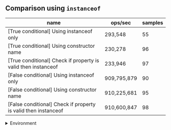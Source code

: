 ## Comparison using `instanceof`

|name|ops/sec|samples|
|-|-|-|
|[True conditional] Using instanceof only|293,548|55|
|[True conditional] Using constructor name|230,278|96|
|[True conditional] Check if property is valid then instanceof |233,946|97|
|[False conditional] Using instanceof only|909,795,879|90|
|[False conditional] Using constructor name|910,225,681|95|
|[False conditional] Check if property is valid then instanceof |910,600,847|98|


<details>
<summary>Environment</summary>

* __Machine:__ linux x64 | 4 vCPUs | 15.2GB Mem
* __Run:__ Fri May 03 2024 20:59:20 GMT+0000 (Coordinated Universal Time)
</details>

<!--
{"environment":{"platform":"linux","arch":"x64","cpus":4,"totalMemory":15.245216369628906},"benchmarks":[{"name":"[True conditional] Using instanceof only","opsSec":293547.999978238,"samples":3},{"name":"[True conditional] Using constructor name","opsSec":230277.53534609708,"samples":3},{"name":"[True conditional] Check if property is valid then instanceof ","opsSec":233945.54632482803,"samples":3},{"name":"[False conditional] Using instanceof only","opsSec":909795878.6366311,"samples":7},{"name":"[False conditional] Using constructor name","opsSec":910225680.6722298,"samples":6},{"name":"[False conditional] Check if property is valid then instanceof ","opsSec":910600846.6672902,"samples":6}]}-->
